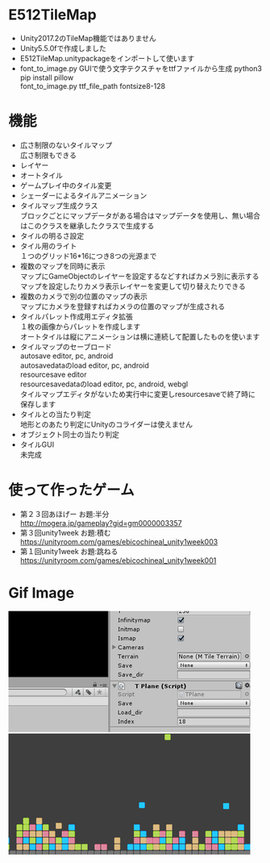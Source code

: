# E512TileMap
- Unity2017.2のTileMap機能ではありません
- Unity5.5.0fで作成しました
- E512TileMap.unitypackageをインポートして使います
- font_to_image.py GUIで使う文字テクスチャをttfファイルから生成 python3  
pip install pillow  
font_to_image.py ttf_file_path fontsize8-128  

# 機能
- 広さ制限のないタイルマップ  
広さ制限もできる  
- レイヤー  
- オートタイル  
- ゲームプレイ中のタイル変更  
- シェーダーによるタイルアニメーション  
- タイルマップ生成クラス  
ブロックごとにマップデータがある場合はマップデータを使用し、無い場合はこのクラスを継承したクラスで生成する  
- タイルの明るさ設定  
- タイル用のライト  
１つのグリッド16*16につき8つの光源まで  
- 複数のマップを同時に表示  
マップにGameObjectのレイヤーを設定するなどすればカメラ別に表示するマップを設定したりカメラ表示レイヤーを変更して切り替えたりできる  
- 複数のカメラで別の位置のマップの表示  
マップにカメラを登録すればカメラの位置のマップが生成される  
- タイルパレット作成用エディタ拡張  
１枚の画像からパレットを作成します  
オートタイルは縦にアニメーションは横に連続して配置したものを使います  
- タイルマップのセーブロード  
autosave editor, pc, android  
autosavedataのload editor, pc, android  
resourcesave editor  
resourcesavedataのload editor, pc, android, webgl  
タイルマップエディタがないため実行中に変更しresourcesaveで終了時に保存します  
- タイルとの当たり判定  
地形とのあたり判定にUnityのコライダーは使えません  
- オブジェクト同士の当たり判定  
- タイルGUI  
未完成
  
# 使って作ったゲーム
- 第２３回あほげー お題:半分  
http://mogera.jp/gameplay?gid=gm0000003357
- 第３回unity1week お題:積む  
https://unityroom.com/games/ebicochineal_unity1week003
- 第１回unity1week お題:跳ねる  
https://unityroom.com/games/ebicochineal_unity1week001

# Gif Image
![Gif](https://raw.githubusercontent.com/ebicochineal/Images/master/0.gif)
![Gif](https://raw.githubusercontent.com/ebicochineal/Images/master/12345.gif)